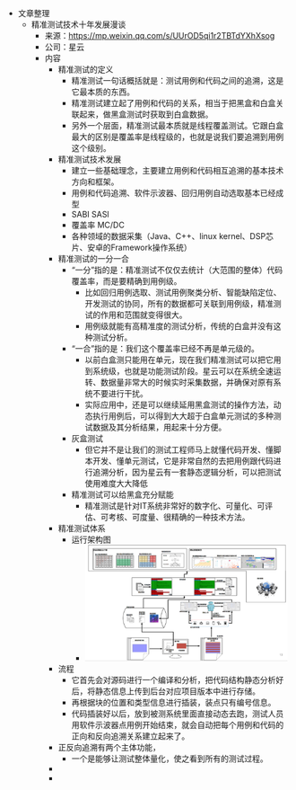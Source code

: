- 文章整理
	- 精准测试技术十年发展漫谈
		- 来源：https://mp.weixin.qq.com/s/UUrOD5qi1r2TBTdYXhXsog
		- 公司：星云
		- 内容
			- 精准测试的定义
				- 精准测试一句话概括就是：测试用例和代码之间的追溯，这是它最本质的东西。
				- 精准测试建立起了用例和代码的关系，相当于把黑盒和白盒关联起来，做黑盒测试时获取到白盒数据。
				- 另外一个层面，精准测试最本质就是线程覆盖测试。它跟白盒最大的区别是覆盖率是线程级的，也就是说我们要追溯到用例这个级别。
			- 精准测试技术发展
				- 建立一些基础理念，主要建立用例和代码相互追溯的基本技术方向和框架。
				- 用例和代码追溯、软件示波器、回归用例自动选取基本已经成型
				- SABI SASI
				- 覆盖率 MC/DC
				- 各种领域的数据采集（Java、C++、linux kernel、DSP芯片、安卓的Framework操作系统）
			- 精准测试的一分一合
				- “一分”指的是：精准测试不仅仅去统计（大范围的整体）代码覆盖率，而是要精确到用例级。
					- 比如回归用例选取、测试用例聚类分析、智能缺陷定位、开发测试的协同，所有的数据都可关联到用例级，精准测试的作用和范围就变得很大。
					- 用例级就能有高精准度的测试分析，传统的白盒并没有这种测试分析。
				- “一合”指的是：我们这个覆盖率已经不再是单元级的。
					- 以前白盒测只能用在单元，现在我们精准测试可以把它用到系统级，也就是功能测试阶段。星云可以在系统全速运转、数据量非常大的时候实时采集数据，并确保对原有系统不要进行干扰。
					- 实际应用中，还是可以继续延用黑盒测试的操作方法，动态执行用例后，可以得到大大超于白盒单元测试的多种测试数据及其分析结果，用起来十分方便。
				- 灰盒测试
					- 但它并不是让我们的测试工程师马上就懂代码开发、懂脚本开发、懂单元测试，它是非常自然的去把用例跟代码进行追溯分析，因为星云有一套静态逻辑分析，可以把测试使用难度大大降低
				- 精准测试可以给黑盒充分赋能
					- 精准测试是针对IT系统非常好的数字化、可量化、可评估、可考核、可度量、很精确的一种技术方法。
			- 精准测试体系
				- 运行架构图
					- ![image.png](../assets/image_1673945074572_0.png)
			- 流程
				- 它首先会对源码进行一个编译和分析，把代码结构静态分析好后，将静态信息上传到后台对应项目版本中进行存储。
				- 再根据块的位置和类型信息进行插装，装点只有编号信息。
				- 代码插装好以后，放到被测系统里面直接动态去跑，测试人员用软件示波器点用例开始结束，就会自动把每个用例和代码的正向和反向追溯关系建立起来了。
			- 正反向追溯有两个主体功能，
				- 一个是能够让测试整体量化，使之看到所有的测试过程。
			-
			-